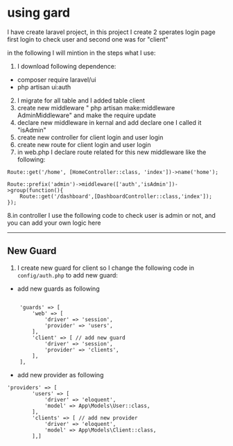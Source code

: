 # using gard

I have create laravel project, in this project I create 2 sperates login page first login to check user and second one was for "client"


in the following I will mintion in the steps what I use:
1. I download following dependence:
 - composer require laravel/ui
 - php artisan ui:auth 
2. I migrate for all table and I added table client
3. create new middleware " php artisan make:middleware AdminMiddleware" and make the require update
4. declare new middleware in kernal and add declare one I called it "isAdmin"
5. create new controller for client login and user login
6. create new route for client login and user login
7. in web.php I declare route related for this new middleware like the following:
```
Route::get('/home', [HomeController::class, 'index'])->name('home');

Route::prefix('admin')->middleware(['auth','isAdmin'])->group(function(){
    Route::get('/dashboard',[DashboardController::class,'index']);
});
```
8.in controller I use the following code to check user is admin or not, and you can add your own logic here

----------------------------
## New Guard

1. I create new guard for client so I change the following code in `config/auth.php` to add new guard:
- add new guards as following
```

    'guards' => [
        'web' => [
            'driver' => 'session',
            'provider' => 'users',
        ],
        'client' => [ // add new guard
            'driver' => 'session',
            'provider' => 'clients',
        ],
    ],
```

- add new provider as following
```
'providers' => [
        'users' => [
            'driver' => 'eloquent',
            'model' => App\Models\User::class,
        ],
        'clients' => [ // add new provider
            'driver' => 'eloquent',
            'model' => App\Models\Client::class,  
        ],]
```

